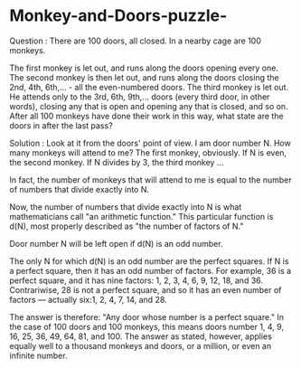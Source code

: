 # Monkey-and-Doors-puzzle- 
Question :
There are 100 doors, all closed.
In a nearby cage are 100 monkeys.

The first monkey is let out, and runs along the doors opening every one.
The second monkey is then let out, and runs along the doors closing the 2nd, 4th, 6th,…  - all the even-numbered doors.
The third monkey is let out. He attends only to the 3rd, 6th, 9th,… doors (every third door, in other words), closing any that is open and opening any that is closed, and so on.
After all 100 monkeys have done their work in this way, what state are the doors in after the last pass?  

Solution : 
Look at it from the doors' point of view. I am door number N. How many monkeys will attend to me? The first monkey, obviously. If N is even, the second monkey. If N divides by 3, the third monkey …

In fact, the number of monkeys that will attend to me is equal to the number of numbers that divide exactly into N.

Now, the number of numbers that divide exactly into N is what mathematicians call "an arithmetic function." This particular function is d(N), most properly described as "the number of factors of N."

Door number N will be left open if d(N) is an odd number.

The only N for which d(N) is an odd number are the perfect squares. If N is a perfect square, then it has an odd number of factors. For example, 36 is a perfect square, and it has nine factors:  1, 2, 3, 4, 6, 9, 12, 18, and 36. Contrariwise, 28 is not a perfect square, and so it has an even number of factors — actually six:1, 2, 4, 7, 14, and 28.

The answer is therefore:  "Any door whose number is a perfect square." In the case of 100 doors and 100 monkeys, this means doors number 1, 4, 9, 16, 25, 36, 49, 64, 81, and 100. The answer as stated, however, applies equally well to a thousand monkeys and doors, or a million, or even an infinite number.
